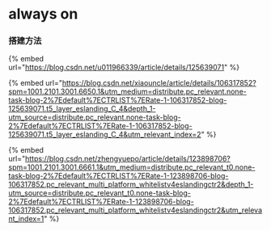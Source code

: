 # always on

### 搭建方法

{% embed url="https://blog.csdn.net/u011966339/article/details/125639071" %}

{% embed url="https://blog.csdn.net/xiaouncle/article/details/106317852?spm=1001.2101.3001.6650.1&utm_medium=distribute.pc_relevant.none-task-blog-2%7Edefault%7ECTRLIST%7ERate-1-106317852-blog-125639071.t5_layer_eslanding_C_4&depth_1-utm_source=distribute.pc_relevant.none-task-blog-2%7Edefault%7ECTRLIST%7ERate-1-106317852-blog-125639071.t5_layer_eslanding_C_4&utm_relevant_index=2" %}

{% embed url="https://blog.csdn.net/zhengyuepo/article/details/123898706?spm=1001.2101.3001.6661.1&utm_medium=distribute.pc_relevant_t0.none-task-blog-2%7Edefault%7ECTRLIST%7ERate-1-123898706-blog-106317852.pc_relevant_multi_platform_whitelistv4eslandingctr2&depth_1-utm_source=distribute.pc_relevant_t0.none-task-blog-2%7Edefault%7ECTRLIST%7ERate-1-123898706-blog-106317852.pc_relevant_multi_platform_whitelistv4eslandingctr2&utm_relevant_index=1" %}
